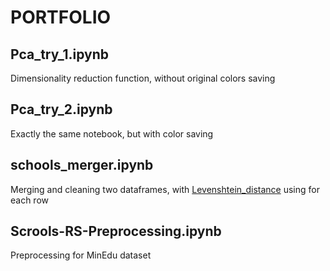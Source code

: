 # PORTFOLIO
## Pca_try_1.ipynb
Dimensionality reduction function, without original colors saving
## Pca_try_2.ipynb
Exactly the same notebook, but with color saving
## schools_merger.ipynb
Merging and cleaning two dataframes, with [Levenshtein_distance](https://en.wikipedia.org/wiki/Levenshtein_distance) using for each row 
## Scrools-RS-Preprocessing.ipynb
Preprocessing for MinEdu dataset
